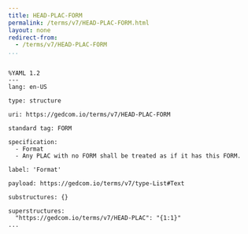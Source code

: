 ```yaml
---
title: HEAD-PLAC-FORM
permalink: /terms/v7/HEAD-PLAC-FORM.html
layout: none
redirect-from:
  - /terms/v7/HEAD-PLAC-FORM
...
```


```

%YAML 1.2
---
lang: en-US

type: structure

uri: https://gedcom.io/terms/v7/HEAD-PLAC-FORM

standard tag: FORM

specification:
  - Format
  - Any PLAC with no FORM shall be treated as if it has this FORM.

label: 'Format'

payload: https://gedcom.io/terms/v7/type-List#Text

substructures: {}

superstructures:
  "https://gedcom.io/terms/v7/HEAD-PLAC": "{1:1}"
...

```
